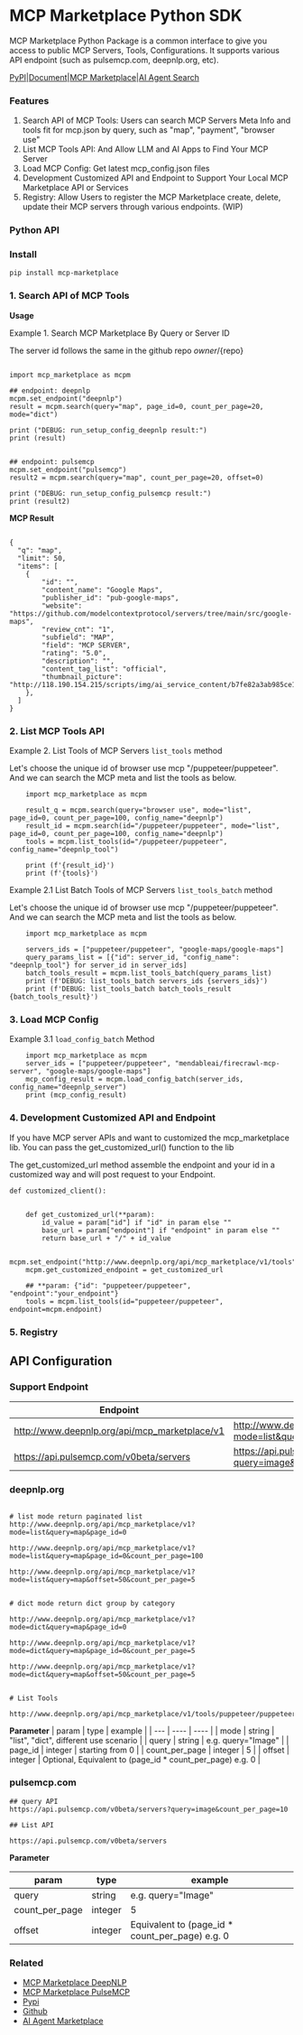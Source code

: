 # MCP Marketplace Python SDK

MCP Marketplace Python Package is a common interface to give you access to public MCP Servers, Tools, Configurations. It supports various API endpoint (such as pulsemcp.com, deepnlp.org, etc).

[PyPI](https://www.pypi.org/project/mcp-marketplace)|[Document](http://www.deepnlp.org/doc/mcp_marketplace)|[MCP Marketplace](http://www.deepnlp.org/store/ai-agent/mcp-server)|[AI Agent Search](http://www.deepnlp.org/search/agent)

### Features

1. Search API of MCP Tools: Users can search MCP Servers Meta Info and tools fit for mcp.json by query, such as "map", "payment", "browser use"
2. List MCP Tools API: And Allow LLM and AI Apps to Find Your MCP Server
3. Load MCP Config: Get latest mcp_config.json files
4. Development Customized API and Endpoint to Support Your Local MCP Marketplace API or Services
5. Registry: Allow Users to register the MCP Marketplace create, delete, update their MCP servers through various endpoints. (WIP)


### Python API

### Install

```
pip install mcp-marketplace

```

### 1. Search API of MCP Tools

**Usage**

Example 1. Search MCP Marketplace By Query or Server ID

The server id follows the same in the github repo ${owner}/${repo}

```

import mcp_marketplace as mcpm

## endpoint: deepnlp
mcpm.set_endpoint("deepnlp")
result = mcpm.search(query="map", page_id=0, count_per_page=20, mode="dict")

print ("DEBUG: run_setup_config_deepnlp result:")
print (result)


## endpoint: pulsemcp
mcpm.set_endpoint("pulsemcp")
result2 = mcpm.search(query="map", count_per_page=20, offset=0)

print ("DEBUG: run_setup_config_pulsemcp result:")
print (result2)

```


**MCP Result**

```

{
  "q": "map",
  "limit": 50,
  "items": [
    {
        "id": "",
        "content_name": "Google Maps",
        "publisher_id": "pub-google-maps",
        "website": "https://github.com/modelcontextprotocol/servers/tree/main/src/google-maps",
        "review_cnt": "1",
        "subfield": "MAP",
        "field": "MCP SERVER",
        "rating": "5.0",
        "description": "",
        "content_tag_list": "official",
        "thumbnail_picture": "http://118.190.154.215/scripts/img/ai_service_content/b7fe82a3ab985ce1a953f7b4ad9c5e01.jpeg"
    },    
  ]
}
```


### 2. List MCP Tools API

 
Example 2. List Tools of MCP Servers  <code>list_tools</code> method


Let's choose the unique id of browser use mcp "/puppeteer/puppeteer". And we can search the MCP meta and list the tools as below.

```
    import mcp_marketplace as mcpm
        
    result_q = mcpm.search(query="browser use", mode="list", page_id=0, count_per_page=100, config_name="deepnlp")
    result_id = mcpm.search(id="/puppeteer/puppeteer", mode="list", page_id=0, count_per_page=100, config_name="deepnlp")
    tools = mcpm.list_tools(id="/puppeteer/puppeteer", config_name="deepnlp_tool")

    print (f'{result_id}')
    print (f'{tools}')
```

Example 2.1 List Batch Tools of MCP Servers  <code>list_tools_batch</code> method

Let's choose the unique id of browser use mcp "/puppeteer/puppeteer". And we can search the MCP meta and list the tools as below.

```
    import mcp_marketplace as mcpm
        
    servers_ids = ["puppeteer/puppeteer", "google-maps/google-maps"]
    query_params_list = [{"id": server_id, "config_name": "deepnlp_tool"} for server_id in server_ids]
    batch_tools_result = mcpm.list_tools_batch(query_params_list)
    print (f'DEBUG: list_tools_batch servers_ids {servers_ids}')
    print (f'DEBUG: list_tools_batch batch_tools_result {batch_tools_result}')

```



### 3. Load MCP Config 

Example 3.1 <code>load_config_batch</code> Method


```
    import mcp_marketplace as mcpm
    server_ids = ["puppeteer/puppeteer", "mendableai/firecrawl-mcp-server", "google-maps/google-maps"]
    mcp_config_result = mcpm.load_config_batch(server_ids, config_name="deepnlp_server")
    print (mcp_config_result)

```




### 4. Development Customized API and Endpoint

If you have MCP server APIs and want to customized the mcp_marketplace lib. You can pass the get_customized_url() function to the lib

The get_customized_url method assemble the endpoint and your id in a customized way and will post request to your Endpoint.

```
def customized_client():


    def get_customized_url(**param):
        id_value = param["id"] if "id" in param else ""
        base_url = param["endpoint"] if "endpoint" in param else ""
        return base_url + "/" + id_value
    
    mcpm.set_endpoint("http://www.deepnlp.org/api/mcp_marketplace/v1/tools")
    mcpm.get_customized_endpoint = get_customized_url
    
    ## **param: {"id": "puppeteer/puppeteer", "endpoint":"your_endpoint"}
    tools = mcpm.list_tools(id="puppeteer/puppeteer", endpoint=mcpm.endpoint)

```


### 5. Registry













## API Configuration

### Support Endpoint

| Endpoint | API |  Document  |
| ---- | ---- | ---- |
| http://www.deepnlp.org/api/mcp_marketplace/v1 | http://www.deepnlp.org/api/mcp_marketplace/v1?mode=list&query=map&page_id=0&count_per_page=100 | - |
| https://api.pulsemcp.com/v0beta/servers | https://api.pulsemcp.com/v0beta/servers?query=image&count_per_page=10 | https://www.pulsemcp.com/api |

### deepnlp.org


```

# list mode return paginated list
http://www.deepnlp.org/api/mcp_marketplace/v1?mode=list&query=map&page_id=0

http://www.deepnlp.org/api/mcp_marketplace/v1?mode=list&query=map&page_id=0&count_per_page=100

http://www.deepnlp.org/api/mcp_marketplace/v1?mode=list&query=map&offset=50&count_per_page=5


# dict mode return dict group by category

http://www.deepnlp.org/api/mcp_marketplace/v1?mode=dict&query=map&page_id=0

http://www.deepnlp.org/api/mcp_marketplace/v1?mode=dict&query=map&page_id=0&count_per_page=5

http://www.deepnlp.org/api/mcp_marketplace/v1?mode=dict&query=map&offset=50&count_per_page=5


# List Tools

http://www.deepnlp.org/api/mcp_marketplace/v1/tools/puppeteer/puppeteer

```


**Parameter**
| param | type | example |
| --- | ---- |  ---- | 
| mode |  string | "list", "dict", different use scenario |
| query |  string | e.g. query="Image" |
| page_id | integer | starting from 0 |
| count_per_page | integer |  5 |
| offset | integer | Optional, Equivalent to (page_id * count_per_page) e.g. 0 |



### pulsemcp.com

```
## query API
https://api.pulsemcp.com/v0beta/servers?query=image&count_per_page=10

## List API

https://api.pulsemcp.com/v0beta/servers
```

**Parameter**

| param | type | example |
| --- | ---- |  ---- | 
| query |  string | e.g. query="Image" |
| count_per_page | integer |  5 |
| offset | integer | Equivalent to (page_id * count_per_page) e.g. 0 |


### Related
- [MCP Marketplace DeepNLP](http://deepnlp.org/store/ai-agent/mcp-server)
- [MCP Marketplace PulseMCP](https://www.pulsemcp.com/)
- [Pypi](https://pypi.org/project/mcp-marketplace)
- [Github](https://github.com/AI-Agent-Hub/mcp-marketplace)
- [AI Agent Marketplace](http://www.deepnlp.org/store/ai-agent)


